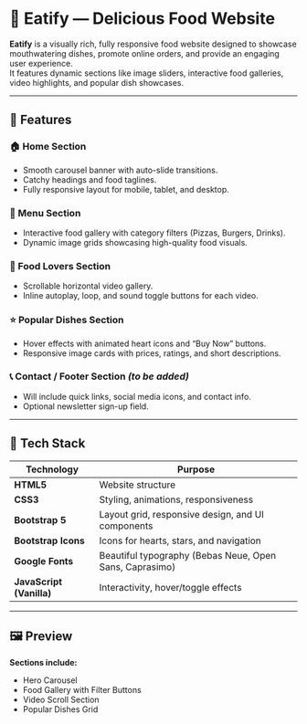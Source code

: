# 🍔 Eatify — Delicious Food Website  

**Eatify** is a visually rich, fully responsive food website designed to showcase mouthwatering dishes, promote online orders, and provide an engaging user experience.  
It features dynamic sections like image sliders, interactive food galleries, video highlights, and popular dish showcases.  

---

## 🚀 Features  

### 🏠 Home Section  
- Smooth carousel banner with auto-slide transitions.  
- Catchy headings and food taglines.  
- Fully responsive layout for mobile, tablet, and desktop.  

### 🍕 Menu Section  
- Interactive food gallery with category filters (Pizzas, Burgers, Drinks).  
- Dynamic image grids showcasing high-quality food visuals.  

### 🎥 Food Lovers Section  
- Scrollable horizontal video gallery.  
- Inline autoplay, loop, and sound toggle buttons for each video.  

### ⭐ Popular Dishes Section  
- Hover effects with animated heart icons and “Buy Now” buttons.  
- Responsive image cards with prices, ratings, and short descriptions.  

### 📞 Contact / Footer Section *(to be added)*  
- Will include quick links, social media icons, and contact info.  
- Optional newsletter sign-up field.  

---

## 🧰 Tech Stack  

| Technology | Purpose |
|-------------|----------|
| **HTML5** | Website structure |
| **CSS3** | Styling, animations, responsiveness |
| **Bootstrap 5** | Layout grid, responsive design, and UI components |
| **Bootstrap Icons** | Icons for hearts, stars, and navigation |
| **Google Fonts** | Beautiful typography (Bebas Neue, Open Sans, Caprasimo) |
| **JavaScript (Vanilla)** | Interactivity, hover/toggle effects |

---

## 🖼️ Preview  

**Sections include:**  
- Hero Carousel  
- Food Gallery with Filter Buttons  
- Video Scroll Section  
- Popular Dishes Grid  
